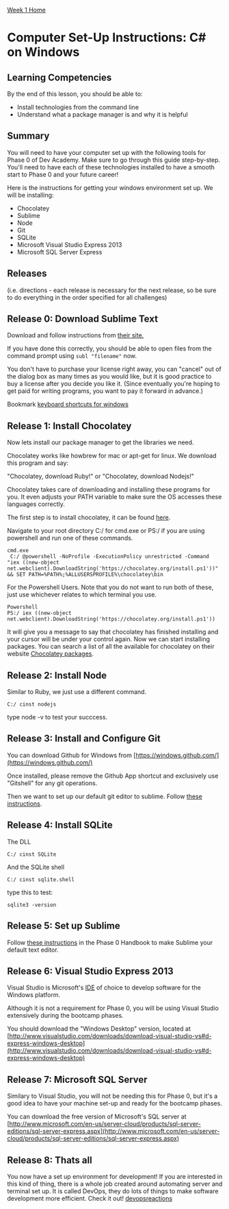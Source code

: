 [Week 1 Home](../)

# Computer Set-Up Instructions: C# on Windows

## Learning Competencies
By the end of this lesson, you should be able to:

- Install technologies from the command line
- Understand what a package manager is and why it is helpful

## Summary
You will need to have your computer set up with the following tools for Phase 0 of Dev Academy. Make sure to go through this guide step-by-step. You'll need to have each of these technologies installed to have a smooth start to Phase 0 and your future career!

Here is the instructions for getting your windows environment set up. We will be installing:

- Chocolatey
- Sublime
- Node
- Git
- SQLite
- Microsoft Visual Studio Express 2013
- Microsoft SQL Server Express

## Releases
(i.e. directions - each release is necessary for the next release, so be sure to do everything in the order specified for all challenges)

## Release 0: Download Sublime Text

Download and follow instructions from [their site.](http://www.sublimetext.com/)

If you have done this correctly, you should be able to open files from the command prompt using `subl "filename"` now.

You don't have to purchase your license right away, you can "cancel" out of the dialog box as many times as you would like, but it is good practice to buy a license after you decide you like it. (Since eventually you're hoping to get paid for writing programs, you want to pay it forward in advance.)  
  
Bookmark [keyboard shortcuts for windows](http://sublime-text-unofficial-documentation.readthedocs.org/en/latest/reference/keyboard_shortcuts_win.html)  


## Release 1: Install Chocolatey
Now lets install our package manager to get the libraries we need.

Chocolatey works like howbrew for mac or apt-get for linux. We download this program and say:

"Chocolatey, download Ruby!" or "Chocolatey, download Nodejs!"

Chocolatey takes care of downloading and installing these programs for you. It even adjusts your PATH variable to make sure the OS accesses these languages correctly.

The first step is to install chocolatey, it can be found [here](http://chocolatey.org/).

Navigate to your root directory C:/ for cmd.exe or PS:/ if you are using powershell and run one of these commands.

```shell
cmd.exe
 C:/ @powershell -NoProfile -ExecutionPolicy unrestricted -Command "iex ((new-object net.webclient).DownloadString('https://chocolatey.org/install.ps1'))" && SET PATH=%PATH%;%ALLUSERSPROFILE%\chocolatey\bin
 ```

For the Powershell Users. Note that you do not want to run both of these, just use whichever relates to which terminal you use.

 ```shell
Powershell
PS:/ iex ((new-object net.webclient).DownloadString('https://chocolatey.org/install.ps1'))
```

It will give you a message to say that chocolatey has finished installing and your cursor will be under your control again. Now we can start installing packages. You can search a list of all the available for chocolatey on their website [Chocolatey packages](http://chocolatey.org/packages).

## Release 2: Install Node

Similar to Ruby, we just use a different command.

```shell
C:/ cinst nodejs
```

type node -v to test your succcess.

## Release 3: Install and Configure Git

You can download Github for Windows from [https://windows.github.com/](https://windows.github.com/)

Once installed, please remove the Github App shortcut and exclusively use "Gitshell" for any git operations.

Then we want to set up our default git editor to sublime. Follow [these instructions](http://stackoverflow.com/questions/8951275/git-config-core-editor-how-to-make-sublime-text-the-default-editor-for-git-on/9408117#9408117).

## Release 4: Install SQLite

The DLL
```shell
C:/ cinst SQLite
```
And the SQLite shell
```shell
C:/ cinst sqlite.shell
```

type this to test:

```shell
sqlite3 -version
```

## Release 5: Set up Sublime
Follow [these instructions](https://github.com/dev-academy-phase0/phase-0-handbook/blob/master/text-editor-setup.md) in the Phase 0 Handbook to make Sublime your default text editor.

## Release 6: Visual Studio Express 2013

Visual Studio is Microsoft's [IDE](http://en.wikipedia.org/wiki/Integrated_development_environment) of choice to develop software for the Windows platform.

Although it is not a requirement for Phase 0, you will be using Visual Studio extensively during the bootcamp phases.

You should download the "Windows Desktop" version, located at [http://www.visualstudio.com/downloads/download-visual-studio-vs#d-express-windows-desktop](http://www.visualstudio.com/downloads/download-visual-studio-vs#d-express-windows-desktop)

## Release 7: Microsoft SQL Server 

Similary to Visual Studio, you will not be needing this for Phase 0, but it's a good idea to have your machine set-up and ready for the bootcamp phases.

You can download the free version of Microsoft's SQL server at [http://www.microsoft.com/en-us/server-cloud/products/sql-server-editions/sql-server-express.aspx](http://www.microsoft.com/en-us/server-cloud/products/sql-server-editions/sql-server-express.aspx)

## Release 8: Thats all

You now have a set up environment for development! If you are interested in this kind of thing, there is a whole job created around automating server and terminal set up. It is called DevOps, they do lots of things to make software development more efficient. Check it out! [devopsreactions](http://devopsreactions.tumblr.com/)
